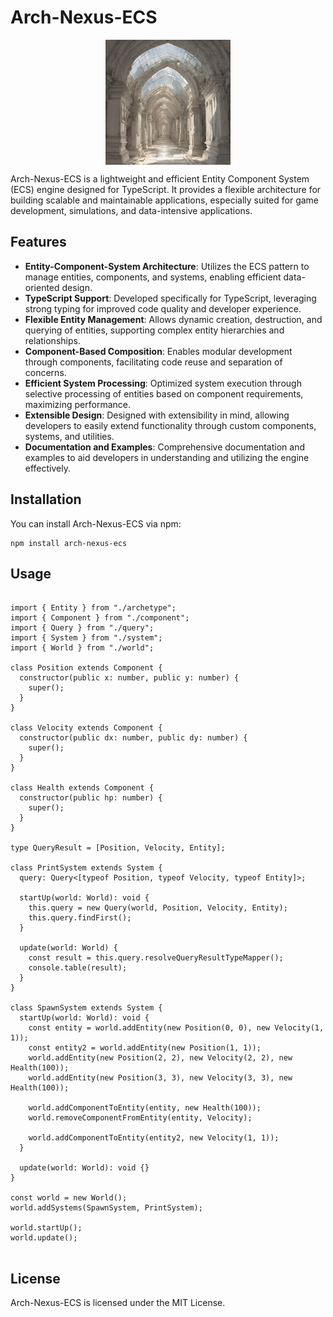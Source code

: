 <h1>Arch-Nexus-ECS</h1>

<div style="display: flex;justify-content: center; align-items: center;">
    <img src="./arch-nexus.png" width="200" height="200"></img>
</div>

<p>Arch-Nexus-ECS is a lightweight and efficient Entity Component System (ECS) engine designed for TypeScript. It provides a flexible architecture for building scalable and maintainable applications, especially suited for game development, simulations, and data-intensive applications.</p>

<h2>Features</h2>

<ul>
  <li><strong>Entity-Component-System Architecture</strong>: Utilizes the ECS pattern to manage entities, components, and systems, enabling efficient data-oriented design.</li>
  <li><strong>TypeScript Support</strong>: Developed specifically for TypeScript, leveraging strong typing for improved code quality and developer experience.</li>
  <li><strong>Flexible Entity Management</strong>: Allows dynamic creation, destruction, and querying of entities, supporting complex entity hierarchies and relationships.</li>
  <li><strong>Component-Based Composition</strong>: Enables modular development through components, facilitating code reuse and separation of concerns.</li>
  <li><strong>Efficient System Processing</strong>: Optimized system execution through selective processing of entities based on component requirements, maximizing performance.</li>
  <li><strong>Extensible Design</strong>: Designed with extensibility in mind, allowing developers to easily extend functionality through custom components, systems, and utilities.</li>
  <li><strong>Documentation and Examples</strong>: Comprehensive documentation and examples to aid developers in understanding and utilizing the engine effectively.</li>
</ul>

<h2>Installation</h2>

<p>You can install Arch-Nexus-ECS via npm:</p>

<pre><code>npm install arch-nexus-ecs
</code></pre>

<h2>Usage</h2>

<pre><code>
import { Entity } from "./archetype";
import { Component } from "./component";
import { Query } from "./query";
import { System } from "./system";
import { World } from "./world";

class Position extends Component {
  constructor(public x: number, public y: number) {
    super();
  }
}

class Velocity extends Component {
  constructor(public dx: number, public dy: number) {
    super();
  }
}

class Health extends Component {
  constructor(public hp: number) {
    super();
  }
}

type QueryResult = [Position, Velocity, Entity];

class PrintSystem extends System {
  query: Query<[typeof Position, typeof Velocity, typeof Entity]>;

  startUp(world: World): void {
    this.query = new Query(world, Position, Velocity, Entity);
    this.query.findFirst();
  }

  update(world: World) {
    const result = this.query.resolveQueryResultTypeMapper<QueryResult>();
    console.table(result);
  }
}

class SpawnSystem extends System {
  startUp(world: World): void {
    const entity = world.addEntity(new Position(0, 0), new Velocity(1, 1));
    const entity2 = world.addEntity(new Position(1, 1));
    world.addEntity(new Position(2, 2), new Velocity(2, 2), new Health(100));
    world.addEntity(new Position(3, 3), new Velocity(3, 3), new Health(100));

    world.addComponentToEntity(entity, new Health(100));
    world.removeComponentFromEntity(entity, Velocity);

    world.addComponentToEntity(entity2, new Velocity(1, 1));
  }

  update(world: World): void {}
}

const world = new World();
world.addSystems(SpawnSystem, PrintSystem);

world.startUp();
world.update();

</code></pre>

<h2>License</h2>

<p>Arch-Nexus-ECS is licensed under the MIT License.</p>
